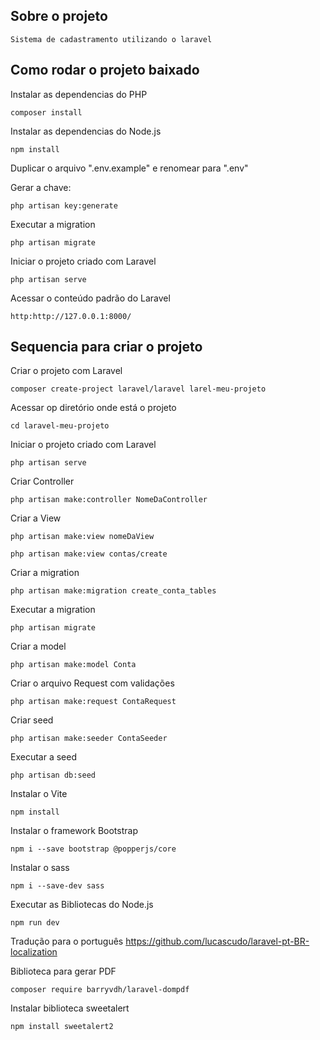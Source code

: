 ## Sobre o projeto
```
Sistema de cadastramento utilizando o laravel
```
## Como rodar o projeto baixado
Instalar as dependencias do PHP
```
composer install
```

Instalar as dependencias do Node.js
```
npm install
```

Duplicar o arquivo ".env.example" e renomear para ".env"

Gerar a chave:
```
php artisan key:generate
```

Executar a migration
```
php artisan migrate
```

Iniciar o projeto criado com Laravel
```
php artisan serve
```

Acessar o conteúdo padrão do Laravel
```
http:http://127.0.0.1:8000/
```

## Sequencia para criar o projeto
Criar o projeto com Laravel
```
composer create-project laravel/laravel larel-meu-projeto
```

Acessar op diretório onde está o projeto
```
cd laravel-meu-projeto
```

Iniciar o projeto criado com Laravel
```
php artisan serve
```

Criar Controller
```
php artisan make:controller NomeDaController
```

Criar a View
```
php artisan make:view nomeDaView
```
```
php artisan make:view contas/create
```

Criar a migration
```
php artisan make:migration create_conta_tables
```

Executar a migration
```
php artisan migrate
```

Criar a model 
```
php artisan make:model Conta
```
Criar o arquivo Request com validações
```
php artisan make:request ContaRequest
```

Criar seed
```
php artisan make:seeder ContaSeeder 
```

Executar a seed
```
php artisan db:seed
```

Instalar o Vite
```
npm install
```

Instalar o framework Bootstrap
```
npm i --save bootstrap @popperjs/core
```

Instalar o sass
```
npm i --save-dev sass
```

Executar as Bibliotecas do Node.js
```
npm run dev
```
Tradução para o português
https://github.com/lucascudo/laravel-pt-BR-localization

Biblioteca para gerar PDF
```
composer require barryvdh/laravel-dompdf
```

Instalar biblioteca sweetalert
```
npm install sweetalert2
```
